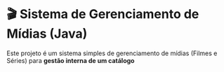 # 🎬 Sistema de Gerenciamento de Mídias (Java)

Este projeto é um sistema simples de gerenciamento de mídias (Filmes e Séries) para **gestão interna de um catálogo** 
